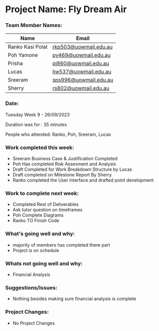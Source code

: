 # Project Name: Fly Dream Air

### Team Member Names:
|     Name      |     Email     | 
| ------------- | ------------- |
| Ranko Kasi Polat  |rkp503@uowmail.edu.au  |
| Poh Yamone        | py469@uowmail.edu.au  |
| Prisha            | pj860@uowmail.edu.au|
| Lucas             | ljw537@uowmail.edu.au|
| Sreeram           | sps996@uowmail.edu.au  |
| Sherry            | rs802@uowmail.edu.au |

### Date: 

Tuesday Week 9  - 26/09/2023

Duration was for : 35 minutes

People who attended: Ranko, Poh, Sreeram, Lucas

### Work completed this week:

- Sreeram Business Case & Justification Completed
- Poh Has completed Risk Assesment and Analysis
- Draft Completed for Work Breakdown Structure by Lucas
- Draft completed on Milestone Report By Sherry
- Ranko completed the User interface and drafted point development
  
### Work to complete next week:

- Completed Rest of Deliverables
- Ask tutor question on timeframes
- Poh Complete Diagrams
- Ranko TO Finish Code

### What's going well and why:

- majority of members has completed there part
- Project is on schedule

### Whats not going well and why:

- Financial Analysis

### Suggestions/Issues:

- Nothing besides making sure financial analysis is complete

### Project Changes:

- No Project Changes



